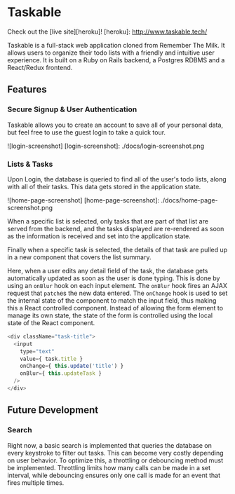 # Taskable

Check out the [live site][heroku]!
[heroku]: http://www.taskable.tech/

Taskable is a full-stack web application cloned from Remember The Milk. It allows users to organize their todo lists with a friendly and intuitive user experience. It is built on a Ruby on Rails backend, a Postgres RDBMS and a React/Redux frontend.

## Features

### Secure Signup & User Authentication
Taskable allows you to create an account to save all of your personal data, but feel free to use the guest login to take a quick tour.

![login-screenshot]
[login-screenshot]: ./docs/login-screenshot.png

### Lists & Tasks
Upon Login, the database is queried to find all of the user's todo lists, along with all of their tasks. This data gets stored in the application state.

![home-page-screenshot]
[home-page-screenshot]: ./docs/home-page-screenshot.png

When a specific list is selected, only tasks that are part of that list are served from the backend, and the tasks displayed are re-rendered as soon as the information is received and set into the application state.

Finally when a specific task is selected, the details of that task are pulled up in a new component that covers the list summary.



Here, when a user edits any detail field of the task, the database gets automatically updated as soon as the user is done typing. This is done by using an ```onBlur``` hook on each input element. The ```onBlur``` hook fires an AJAX request that ```patch```es the new data entered. The ```onChange``` hook is used to set the internal state of the component to match the input field, thus making this a React controlled component. Instead of allowing the form element to manage its own state, the state of the form is controlled using the local state of the React component.

```js
<div className="task-title">
  <input
    type="text"
    value={ task.title }
    onChange={ this.update('title') }
    onBlur={ this.updateTask }
  />
</div>
```

## Future Development
### Search

Right now, a basic search is implemented that queries the database on every keystroke to filter out tasks. This can become very costly depending on user behavior. To optimize this, a throttling or debouncing method must be implemented. Throttling limits how many calls can be made in a set interval, while debouncing ensures only one call is made for an event that fires multiple times.
